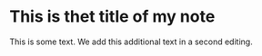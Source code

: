 # This is thet title of my **note**

This is some text.
We add this additional text in a second editing.